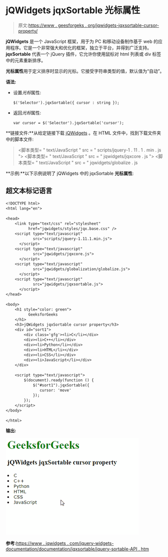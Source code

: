# jQWidgets jqxSortable 光标属性

> 原文:[https://www . geesforgeks . org/jqwidgets-jqxsortable-cursor-property/](https://www.geeksforgeeks.org/jqwidgets-jqxsortable-cursor-property/)

**jQWidgets** 是一个 JavaScript 框架，用于为 PC 和移动设备制作基于 web 的应用程序。它是一个非常强大和优化的框架，独立于平台，并得到广泛支持。 **jqxSortable** 代表一个 jQuery 插件，它允许你使用鼠标对 html 列表或 div 标签中的元素重新排序。

**光标属性**用于定义排序时显示的光标。它接受字符串类型的值，默认值为“自动”。

**语法:**

*   设置*光标*属性:

    ```
    $('Selector').jqxSortable({ cursor : string });
    ```

*   返回*光标*属性:

    ```
    var cursor = $('Selector').jqxSortable('cursor');
    ```

**链接文件:**从给定链接下载 [jQWidgets](https://www.jqwidgets.com/download/) 。在 HTML 文件中，找到下载文件夹中的脚本文件:

> <link type="”text/css”" rel="”stylesheet”" href="”jqwidgets/styles/jqx.base.css”">
> <脚本类型= " text/JavaScript " src = " scripts/jquery-1 . 11 . 1 . min . js "></脚本类型>
> <脚本类型= " text/JavaScript " src = " jqwidgets/jqxcore . js "></脚本类型>
> <脚本类型= " text/JavaScript " src = " jqwidgets/globalize . js

**示例:**以下示例说明了 jQWidgets 中的 jqxSortable **光标属性**:

## 超文本标记语言

```
<!DOCTYPE html>
<html lang="en">

<head>
    <link type="text/css" rel="stylesheet" 
          href="jqwidgets/styles/jqx.base.css" />
    <script type="text/javascript" 
            src="scripts/jquery-1.11.1.min.js">
      </script>
    <script type="text/javascript" 
            src="jqwidgets/jqxcore.js">
      </script>
    <script type="text/javascript" 
            src="jqwidgets/globalization/globalize.js">
      </script>
    <script type="text/javascript" 
            src="jqwidgets/jqxsortable.js">
      </script>
</head>

<body>
    <h1 style="color: green">
          GeeksforGeeks 
    </h1>
    <h3>jQWidgets jqxSortable cursor property</h3>
    <div id="sort1">
        <div class='gfg'><li>C</li></div>
        <div><li>C++</li></div>
        <div><li>Python</li></div>
        <div><li>HTML</li></div>
        <div><li>CSS</li></div>
        <div><li>JavaScript</li></div>
    </div>    

    <script type="text/javascript">
        $(document).ready(function () {
            $("#sort1").jqxSortable({
               cursor: 'move'
            });
        });
    </script>
</body>

</html>
```

**输出:**

![](img/8d6bd3303742ff2500f80b3c79474246.png)

**参考:**[https://www . jqwidgets . com/jquery-widgets-documentation/documentation/jqxsortable/jquery-sortable-API . htm](https://www.jqwidgets.com/jquery-widgets-documentation/documentation/jqxsortable/jquery-sortable-api.htm)